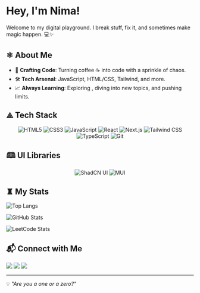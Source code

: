 #  Hey, I'm **Nima**!

Welcome to my digital playground. I break stuff, fix it, and sometimes make magic happen. 💻✨

## ⚛ About Me
- 💼 **Crafting Code**: Turning coffee ☕ into code with a sprinkle of chaos.
- 🛠️ **Tech Arsenal**: JavaScript, HTML/CSS, Tailwind, and more.
- 📈 **Always Learning**: Exploring , diving into new topics, and pushing limits.

## ⟁ Tech Stack

<div align="center">

  <img src="https://img.shields.io/badge/HTML5-E34F26?style=for-the-badge&logo=html5&logoColor=white" alt="HTML5" />
  <img src="https://img.shields.io/badge/CSS3-1572B6?style=for-the-badge&logo=css3&logoColor=white" alt="CSS3" />
  <img src="https://img.shields.io/badge/JavaScript-F7DF1E?style=for-the-badge&logo=javascript&logoColor=black" alt="JavaScript" />
  <img src="https://img.shields.io/badge/React-20232A?style=for-the-badge&logo=react&logoColor=61DAFB" alt="React" />
  <img src="https://img.shields.io/badge/Next.js-000000?style=for-the-badge&logo=nextdotjs&logoColor=white" alt="Next.js" />
  <img src="https://img.shields.io/badge/Tailwind_CSS-38B2AC?style=for-the-badge&logo=tailwind-css&logoColor=white" alt="Tailwind CSS" />
  <img src="https://img.shields.io/badge/TypeScript-3178C6?style=for-the-badge&logo=typescript&logoColor=white" alt="TypeScript" />
  <img src="https://img.shields.io/badge/Git-F05032?style=for-the-badge&logo=git&logoColor=white" alt="Git" />
</div>

## 🕮 UI Libraries
<div align="center">
  <img src="https://img.shields.io/badge/ShadCN_UI-000000?style=for-the-badge&logo=none&logoColor=white" alt="ShadCN UI" />
  <img src="https://img.shields.io/badge/MUI-007FFF?style=for-the-badge&logo=mui&logoColor=white" alt="MUI" />
</div>

## ♜ My Stats
![Top Langs](https://github-readme-stats.vercel.app/api/top-langs/?username=nima-frontend&layout=compact&theme=holi)


![GitHub Stats](https://github-readme-stats.vercel.app/api?username=nima-frontend&show_icons=true&theme=holi)

![LeetCode Stats](https://leetcard.jacoblin.cool/nima-frontend?ext=activity?theme=dark)


## 📬 Connect with Me
<p align="left">
    <a href="https://github.com/nima-frontend" target="_blank"><img src="https://img.shields.io/badge/GitHub-181717?style=for-the-badge&logo=github&logoColor=white" /></a>
    <a href="https://linkedin.com/in/nima-pourdad-b2a5bb331" target="_blank"><img src="https://img.shields.io/badge/LinkedIn-0A66C2?style=for-the-badge&logo=linkedin&logoColor=white" /></a>
    <a href="https://t.me/nimapourdad" target="_blank"><img src="https://img.shields.io/badge/Telegram-26A5E4?style=for-the-badge&logo=telegram&logoColor=white" /></a>
</p>

---

💡 *"Are you a one or a zero?"*

